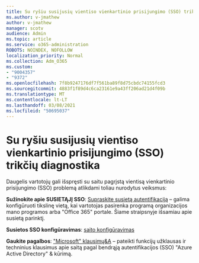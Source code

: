 ```yaml
---
title: Su ryšiu susijusių vientiso vienkartinio prisijungimo (SSO) trikčių diagnostika
ms.author: v-jmathew
author: v-jmathew
manager: scotv
audience: Admin
ms.topic: article
ms.service: o365-administration
ROBOTS: NOINDEX, NOFOLLOW
localization_priority: Normal
ms.collection: Adm_O365
ms.custom:
- "9004357"
- "9372"
ms.openlocfilehash: 7f8b9247176df7f561ba89f8d75cbdc74155fcd3
ms.sourcegitcommit: 4883f1f89d4c6ca23161e9a43ff206ad21d4f09b
ms.translationtype: MT
ms.contentlocale: lt-LT
ms.lasthandoff: 03/08/2021
ms.locfileid: "50695037"
---
```

# <a name="troubleshoot-link-based-seamless-single-sign-on-sso-issues"></a>Su ryšiu susijusių vientiso vienkartinio prisijungimo (SSO) trikčių diagnostika

Daugelis vartotojų gali išspręsti su saitu pagrįstą vientisą vienkartinio prisijungimo (SSO) problemą atlikdami toliau nurodytus veiksmus:

**Sužinokite apie SUSIETĄJĮ SSO**: [Supraskite susietą autentifikaciją](https://docs.microsoft.com/azure/active-directory/manage-apps/configure-linked-sign-on) – galima konfigūruoti tikslinę vietą, kai vartotojas pasirenka programą organizacijos mano programos arba "Office 365" portale. Šiame straipsnyje išsamiau apie susietą parinktį.

**Susietos SSO konfigūravimas**: [saito konfigūravimas](https://docs.microsoft.com/azure/active-directory/manage-apps/configure-linked-sign-on#configure-link)

**Gaukite pagalbos**: ["Microsoft" klausimų&A](https://docs.microsoft.com/answers/topics/azure-ad-single-sign-on.html) – pateikti funkcijų užklausas ir techninius klausimus apie saitą pagal bendrąją autentifikacijos (SSO) "Azure Active Directory" & kūrimą.
